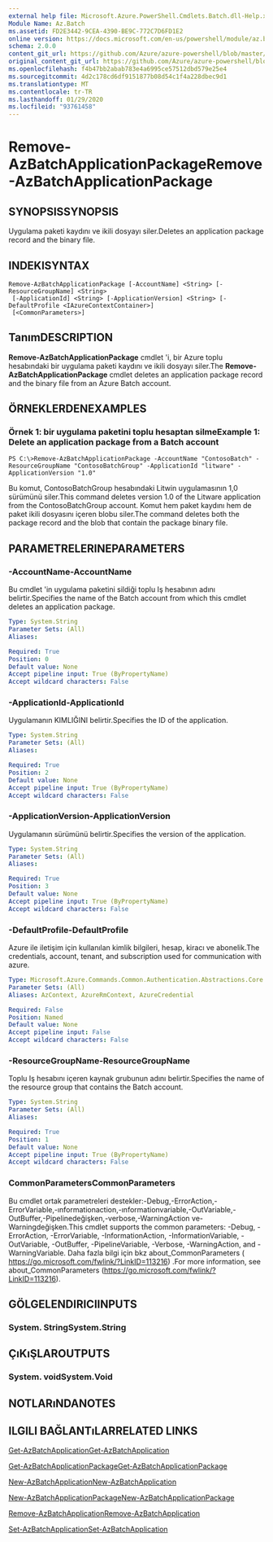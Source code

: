 ```yaml
---
external help file: Microsoft.Azure.PowerShell.Cmdlets.Batch.dll-Help.xml
Module Name: Az.Batch
ms.assetid: FD2E3442-9CEA-4390-BE9C-772C7D6FD1E2
online version: https://docs.microsoft.com/en-us/powershell/module/az.batch/remove-azbatchapplicationpackage
schema: 2.0.0
content_git_url: https://github.com/Azure/azure-powershell/blob/master/src/Batch/Batch/help/Remove-AzBatchApplicationPackage.md
original_content_git_url: https://github.com/Azure/azure-powershell/blob/master/src/Batch/Batch/help/Remove-AzBatchApplicationPackage.md
ms.openlocfilehash: f4b47bb2abab783e4a6995ce57512dbd579e25e4
ms.sourcegitcommit: 4d2c178cd6df9151877b08d54c1f4a228dbec9d1
ms.translationtype: MT
ms.contentlocale: tr-TR
ms.lasthandoff: 01/29/2020
ms.locfileid: "93761458"
---
```

# <span data-ttu-id="74997-101">Remove-AzBatchApplicationPackage</span><span class="sxs-lookup"><span data-stu-id="74997-101">Remove-AzBatchApplicationPackage</span></span>

## <span data-ttu-id="74997-102">SYNOPSIS</span><span class="sxs-lookup"><span data-stu-id="74997-102">SYNOPSIS</span></span>
<span data-ttu-id="74997-103">Uygulama paketi kaydını ve ikili dosyayı siler.</span><span class="sxs-lookup"><span data-stu-id="74997-103">Deletes an application package record and the binary file.</span></span>

## <span data-ttu-id="74997-104">INDEKI</span><span class="sxs-lookup"><span data-stu-id="74997-104">SYNTAX</span></span>

```
Remove-AzBatchApplicationPackage [-AccountName] <String> [-ResourceGroupName] <String>
 [-ApplicationId] <String> [-ApplicationVersion] <String> [-DefaultProfile <IAzureContextContainer>]
 [<CommonParameters>]
```

## <span data-ttu-id="74997-105">Tanım</span><span class="sxs-lookup"><span data-stu-id="74997-105">DESCRIPTION</span></span>
<span data-ttu-id="74997-106">**Remove-AzBatchApplicationPackage** cmdlet 'i, bir Azure toplu hesabındaki bir uygulama paketi kaydını ve ikili dosyayı siler.</span><span class="sxs-lookup"><span data-stu-id="74997-106">The **Remove-AzBatchApplicationPackage** cmdlet deletes an application package record and the binary file from an Azure Batch account.</span></span>

## <span data-ttu-id="74997-107">ÖRNEKLERDEN</span><span class="sxs-lookup"><span data-stu-id="74997-107">EXAMPLES</span></span>

### <span data-ttu-id="74997-108">Örnek 1: bir uygulama paketini toplu hesaptan silme</span><span class="sxs-lookup"><span data-stu-id="74997-108">Example 1: Delete an application package from a Batch account</span></span>
```
PS C:\>Remove-AzBatchApplicationPackage -AccountName "ContosoBatch" -ResourceGroupName "ContosoBatchGroup" -ApplicationId "litware" -ApplicationVersion "1.0"
```

<span data-ttu-id="74997-109">Bu komut, ContosoBatchGroup hesabındaki Litwin uygulamasının 1,0 sürümünü siler.</span><span class="sxs-lookup"><span data-stu-id="74997-109">This command deletes version 1.0 of the Litware application from the ContosoBatchGroup account.</span></span>
<span data-ttu-id="74997-110">Komut hem paket kaydını hem de paket ikili dosyasını içeren blobu siler.</span><span class="sxs-lookup"><span data-stu-id="74997-110">The command deletes both the package record and the blob that contain the package binary file.</span></span>

## <span data-ttu-id="74997-111">PARAMETRELERINE</span><span class="sxs-lookup"><span data-stu-id="74997-111">PARAMETERS</span></span>

### <span data-ttu-id="74997-112">-AccountName</span><span class="sxs-lookup"><span data-stu-id="74997-112">-AccountName</span></span>
<span data-ttu-id="74997-113">Bu cmdlet 'in uygulama paketini sildiği toplu Iş hesabının adını belirtir.</span><span class="sxs-lookup"><span data-stu-id="74997-113">Specifies the name of the Batch account from which this cmdlet deletes an application package.</span></span>

```yaml
Type: System.String
Parameter Sets: (All)
Aliases:

Required: True
Position: 0
Default value: None
Accept pipeline input: True (ByPropertyName)
Accept wildcard characters: False
```

### <span data-ttu-id="74997-114">-ApplicationId</span><span class="sxs-lookup"><span data-stu-id="74997-114">-ApplicationId</span></span>
<span data-ttu-id="74997-115">Uygulamanın KIMLIĞINI belirtir.</span><span class="sxs-lookup"><span data-stu-id="74997-115">Specifies the ID of the application.</span></span>

```yaml
Type: System.String
Parameter Sets: (All)
Aliases:

Required: True
Position: 2
Default value: None
Accept pipeline input: True (ByPropertyName)
Accept wildcard characters: False
```

### <span data-ttu-id="74997-116">-ApplicationVersion</span><span class="sxs-lookup"><span data-stu-id="74997-116">-ApplicationVersion</span></span>
<span data-ttu-id="74997-117">Uygulamanın sürümünü belirtir.</span><span class="sxs-lookup"><span data-stu-id="74997-117">Specifies the version of the application.</span></span>

```yaml
Type: System.String
Parameter Sets: (All)
Aliases:

Required: True
Position: 3
Default value: None
Accept pipeline input: True (ByPropertyName)
Accept wildcard characters: False
```

### <span data-ttu-id="74997-118">-DefaultProfile</span><span class="sxs-lookup"><span data-stu-id="74997-118">-DefaultProfile</span></span>
<span data-ttu-id="74997-119">Azure ile iletişim için kullanılan kimlik bilgileri, hesap, kiracı ve abonelik.</span><span class="sxs-lookup"><span data-stu-id="74997-119">The credentials, account, tenant, and subscription used for communication with azure.</span></span>

```yaml
Type: Microsoft.Azure.Commands.Common.Authentication.Abstractions.Core.IAzureContextContainer
Parameter Sets: (All)
Aliases: AzContext, AzureRmContext, AzureCredential

Required: False
Position: Named
Default value: None
Accept pipeline input: False
Accept wildcard characters: False
```

### <span data-ttu-id="74997-120">-ResourceGroupName</span><span class="sxs-lookup"><span data-stu-id="74997-120">-ResourceGroupName</span></span>
<span data-ttu-id="74997-121">Toplu Iş hesabını içeren kaynak grubunun adını belirtir.</span><span class="sxs-lookup"><span data-stu-id="74997-121">Specifies the name of the resource group that contains the Batch account.</span></span>

```yaml
Type: System.String
Parameter Sets: (All)
Aliases:

Required: True
Position: 1
Default value: None
Accept pipeline input: True (ByPropertyName)
Accept wildcard characters: False
```

### <span data-ttu-id="74997-122">CommonParameters</span><span class="sxs-lookup"><span data-stu-id="74997-122">CommonParameters</span></span>
<span data-ttu-id="74997-123">Bu cmdlet ortak parametreleri destekler:-Debug,-ErrorAction,-ErrorVariable,-ınformationaction,-ınformationvariable,-OutVariable,-OutBuffer,-Pipelinedeğişken,-verbose,-WarningAction ve-Warningdeğişken.</span><span class="sxs-lookup"><span data-stu-id="74997-123">This cmdlet supports the common parameters: -Debug, -ErrorAction, -ErrorVariable, -InformationAction, -InformationVariable, -OutVariable, -OutBuffer, -PipelineVariable, -Verbose, -WarningAction, and -WarningVariable.</span></span> <span data-ttu-id="74997-124">Daha fazla bilgi için bkz about_CommonParameters ( https://go.microsoft.com/fwlink/?LinkID=113216) .</span><span class="sxs-lookup"><span data-stu-id="74997-124">For more information, see about_CommonParameters (https://go.microsoft.com/fwlink/?LinkID=113216).</span></span>

## <span data-ttu-id="74997-125">GÖLGELENDIRICI</span><span class="sxs-lookup"><span data-stu-id="74997-125">INPUTS</span></span>

### <span data-ttu-id="74997-126">System. String</span><span class="sxs-lookup"><span data-stu-id="74997-126">System.String</span></span>

## <span data-ttu-id="74997-127">ÇıKıŞLAR</span><span class="sxs-lookup"><span data-stu-id="74997-127">OUTPUTS</span></span>

### <span data-ttu-id="74997-128">System. void</span><span class="sxs-lookup"><span data-stu-id="74997-128">System.Void</span></span>

## <span data-ttu-id="74997-129">NOTLARıNDA</span><span class="sxs-lookup"><span data-stu-id="74997-129">NOTES</span></span>

## <span data-ttu-id="74997-130">ILGILI BAĞLANTıLAR</span><span class="sxs-lookup"><span data-stu-id="74997-130">RELATED LINKS</span></span>

[<span data-ttu-id="74997-131">Get-AzBatchApplication</span><span class="sxs-lookup"><span data-stu-id="74997-131">Get-AzBatchApplication</span></span>](./Get-AzBatchApplication.md)

[<span data-ttu-id="74997-132">Get-AzBatchApplicationPackage</span><span class="sxs-lookup"><span data-stu-id="74997-132">Get-AzBatchApplicationPackage</span></span>](./Get-AzBatchApplicationPackage.md)

[<span data-ttu-id="74997-133">New-AzBatchApplication</span><span class="sxs-lookup"><span data-stu-id="74997-133">New-AzBatchApplication</span></span>](./New-AzBatchApplication.md)

[<span data-ttu-id="74997-134">New-AzBatchApplicationPackage</span><span class="sxs-lookup"><span data-stu-id="74997-134">New-AzBatchApplicationPackage</span></span>](./New-AzBatchApplicationPackage.md)

[<span data-ttu-id="74997-135">Remove-AzBatchApplication</span><span class="sxs-lookup"><span data-stu-id="74997-135">Remove-AzBatchApplication</span></span>](./Remove-AzBatchApplication.md)

[<span data-ttu-id="74997-136">Set-AzBatchApplication</span><span class="sxs-lookup"><span data-stu-id="74997-136">Set-AzBatchApplication</span></span>](./Set-AzBatchApplication.md)


